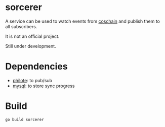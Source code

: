 # sorcerer

A service can be used to watch events from [coschain](https://github.com/coschain/contentos-go) and publish them to all subscribers.

It is not an official project.

Still under development.

# Dependencies

* [philote](https://github.com/pote/philote): to pub/sub
* [mysql](https://dev.mysql.com/downloads/): to store sync progress

# Build

```bash
go build sorcerer
```